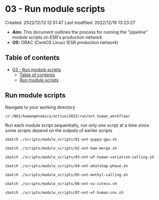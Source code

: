 # 03 - Run module scripts

Created: 2022/12/12 12:51:47
Last modified: 2022/12/16 13:23:27

- **Aim:** This document outlines the process for running the "pipeline" module scripts on ESR's production network
- **OS:** ORAC (CentOS Linux) (ESR production network)

## Table of contents

- [03 - Run module scripts](#03---run-module-scripts)
  - [Table of contents](#table-of-contents)
  - [Run module scripts](#run-module-scripts)

## Run module scripts

Navigate to your working directory

```bash
cd /NGS/humangenomics/active/2022/run/ont_human_workflow/
```

Run each module script sequentially, run only one script at a time since some scripts depend on the outputs of earlier scripts

```bash
sbatch ./scripts/module_scripts/01-ont-guppy-gpu.sh

sbatch ./scripts/module_scripts/02-ont-bam-merge.sh

sbatch ./scripts/module_scripts/03-ont-wf-human-variation-calling.sh

sbatch ./scripts/module_scripts/04-ont-whatshap-phase.sh

sbatch ./scripts/module_scripts/05-ont-methyl-calling.sh

sbatch ./scripts/module_scripts/06-ont-sv-cutesv.sh

sbatch ./scripts/module_scripts/07-ont-wf-human-cnv.sh
```
